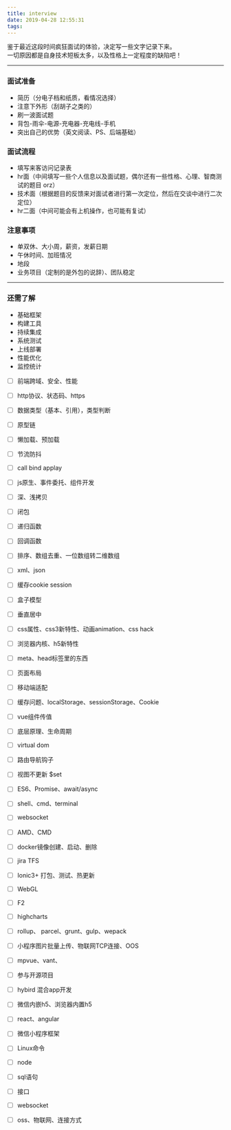 ```yaml
---
title: interview
date: 2019-04-28 12:55:31
tags:
---
```


鉴于最近这段时间疯狂面试的体验，决定写一些文字记录下来。  
一切原因都是自身技术短板太多，以及性格上一定程度的缺陷吧！

---

### 面试准备

- 简历（分电子档和纸质，看情况选择）
- 注意下外形（刮胡子之类的）
- 刷一波面试题
- 背包-雨伞-电源-充电器-充电线-手机
- 突出自己的优势（英文阅读、PS、后端基础）

### 面试流程

- 填写来客访问记录表
- hr面（中间填写一些个人信息以及面试题，偶尔还有一些性格、心理、智商测试的题目 orz）
- 技术面（根据题目的反馈来对面试者进行第一次定位，然后在交谈中进行二次定位）
- hr二面（中间可能会有上机操作，也可能有复试）

### 注意事项

- 单双休、大小周，薪资，发薪日期
- 午休时间、加班情况
- 地段
- 业务项目（定制的是外包的说辞）、团队稳定

---

### 还需了解

- 基础框架
- 构建工具
- 持续集成
- 系统测试
- 上线部署
- 性能优化
- 监控统计

- [ ] 前端跨域、安全、性能
- [ ] http协议、状态码、https
- [ ] 数据类型（基本、引用），类型判断
- [ ] 原型链
- [ ] 懒加载、预加载
- [ ] 节流防抖
  
- [ ] call bind applay
- [ ] js原生、事件委托、组件开发
- [ ] 深、浅拷贝
- [ ] 闭包
- [ ] 递归函数
- [ ] 回调函数
- [ ] 排序、数组去重、一位数组转二维数组
- [ ] xml、json
- [ ] 缓存cookie session
  
- [ ] 盒子模型
- [ ] 垂直居中
- [ ] css属性、css3新特性、动画animation、css hack
- [ ] 浏览器内核、h5新特性
- [ ] meta、head标签里的东西
- [ ] 页面布局
- [ ] 移动端适配
- [ ] 缓存问题、localStorage、sessionStorage、Cookie

- [ ] vue组件传值
- [ ] 底层原理、生命周期
- [ ] virtual dom
- [ ] 路由导航钩子
- [ ] 视图不更新 $set
  
- [ ] ES6、Promise、await/async
- [ ] shell、cmd、terminal
- [ ] websocket
- [ ] AMD、CMD
- [ ] docker镜像创建、启动、删除
- [ ] jira TFS
- [ ] Ionic3+ 打包、测试、热更新
- [ ] WebGL
- [ ] F2
- [ ] highcharts

- [ ] rollup、 parcel、grunt、gulp、wepack

- [ ] 小程序图片批量上传、物联网TCP连接、OOS
- [ ] mpvue、vant、

- [ ] 参与开源项目
- [ ] hybird 混合app开发
- [ ] 微信内嵌h5、浏览器内置h5
- [ ] react、angular
- [ ] 微信小程序框架
- [ ] Linux命令
- [ ] node
- [ ] sql语句
- [ ] 接口

- [ ] websocket
- [ ] oss、物联网、连接方式